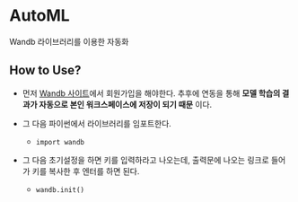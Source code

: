 # AutoML
Wandb 라이브러리를 이용한 자동화

## How to Use?
- 먼저 [Wandb 사이트](https://wandb.ai/home)에서 회원가입을 해야한다. 추후에 연동을 통해 __모델 학습의 결과가 자동으로 본인 워크스페이스에 저장이 되기 때문__ 이다.

- 그 다음 파이썬에서 라이브러리를 임포트한다.
  - `import wandb`
- 그 다음 초기설정을 하면 키를 입력하라고 나오는데, 출력문에 나오는 링크로 들어가 키를 복사한 후 엔터를 하면 된다.
  -   `wandb.init()`
